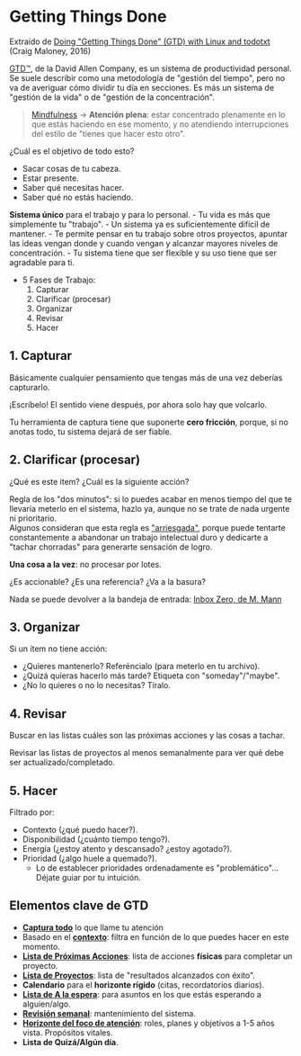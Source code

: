 # Getting Things Done
Extraído de [Doing "Getting Things Done" (GTD) with Linux and todotxt](https://www.youtube.com/watch?v=TtBCh2EWyXY) (Craig Maloney, 2016)

[GTD™](https://es.wikipedia.org/wiki/Getting_Things_Done), de la David Allen Company, es un sistema de productividad personal. Se suele describir como una metodología de "gestión del tiempo", pero no va de averiguar cómo dividir tu día en secciones. Es más un sistema de "gestión de la vida" o de "gestión de la concentración".

 > [Mindfulness](https://en.wikipedia.org/wiki/Mindfulness) -> **Atención plena**:
 > estar concentrado plenamente en lo que estás haciendo en ese momento,
 > y no atendiendo interrupciones del estilo de "tienes que hacer esto otro".

¿Cuál es el objetivo de todo esto?
- Sacar cosas de tu cabeza.
- Estar presente.
- Saber qué necesitas hacer.
- Saber qué no estás haciendo.

**Sistema único** para el trabajo y para lo personal.
	- Tu vida es más que simplemente tu "trabajo".
	- Un sistema ya es suficientemente difícil de mantener.
	- Te permite pensar en tu trabajo sobre otros proyectos, apuntar las ideas vengan donde y cuando vengan y alcanzar mayores niveles de concentración.
	- Tu sistema tiene que ser flexible y su uso tiene que ser agradable para ti.

- 5 Fases de Trabajo:
	1. Capturar
	2. Clarificar (procesar)
	3. Organizar
	4. Revisar
	5. Hacer

## 1. Capturar
Básicamente cualquier pensamiento que tengas más de una vez deberías capturarlo.

¡Escríbelo! El sentido viene después, por ahora solo hay que volcarlo.

Tu herramienta de captura tiene que suponerte **cero fricción**, porque, si no anotas todo, tu sistema dejará de ser fiable.

## 2. Clarificar (procesar)
¿Qué es este item? ¿Cuál es la siguiente acción?

Regla de los "dos minutos": si lo puedes acabar en menos tiempo del que te llevaría meterlo en el sistema, hazlo ya, aunque no se trate de nada urgente ni prioritario.  
Algunos consideran que esta regla es ["arriesgada"](https://optimainfinito.com/2015/03/gtd-la-arriesgada-regla-de-los-dos-minutos.html), porque puede tentarte constantemente a abandonar un trabajo intelectual duro y dedicarte a "tachar chorradas" para generarte sensación de logro.

**Una cosa a la vez**: no procesar por lotes.

¿Es accionable? ¿Es una referencia? ¿Va a la basura?

Nada se puede devolver a la bandeja de entrada: [Inbox Zero, de M. Mann](https://en.wikipedia.org/wiki/Merlin_Mann)

## 3. Organizar
Si un ítem no tiene acción:
- ¿Quieres mantenerlo? Referéncialo (para meterlo en tu archivo).
- ¿Quizá quieras hacerlo más tarde? Etiqueta con "someday"/"maybe".
- ¿No lo quieres o no lo necesitas? Tíralo.

## 4. Revisar
Buscar en las listas cuáles son las próximas acciones y las cosas a tachar.

Revisar las listas de proyectos al menos semanalmente para ver qué debe ser actualizado/completado.

## 5. Hacer
Filtrado por:
- Contexto (¿qué puedo hacer?).
- Disponibilidad (¿cuánto tiempo tengo?).
- Energía (¿estoy atento y descansado? ¿estoy agotado?).
- Prioridad (¿algo huele a quemado?).
    - Lo de establecer prioridades ordenadamente es "problemático"... Déjate guiar por tu intuición.

## Elementos clave de GTD
- [**Captura todo**](https://www.aprendiendogtd.com/podcast-productividad/005-recopilar-informacion-gtd/) lo que llame tu atención
- Basado en el [**contexto**](https://www.aprendiendogtd.com/podcast-productividad/019-los-contextos-en-gtd-productividad/): filtra en función de lo que puedes hacer en este momento.
- [**Lista de Próximas Acciones**](https://www.aprendiendogtd.com/blog-productividad/reflexiones/serie-olivares-efectivos-ix-siguientes-acciones/): lista de acciones __físicas__ para completar un proyecto.
- [**Lista de Proyectos**](https://www.aprendiendogtd.com/blog-productividad/todoist/implantar-gtd-en-todoist-lista-de-proyectos/): lista de "resultados alcanzados con éxito".
- **Calendario** para el **horizonte rígido** (citas, recordatorios diarios).
- [**Lista de A la espera**](https://www.aprendiendogtd.com/blog-productividad/todoist/gtd-en-todoist-a-la-espera-seguimiento-algun-dia/): para asuntos en los que estás esperando a alguien/algo.
- [**Revisión semanal**](https://www.aprendiendogtd.com/podcast-productividad/como-lo-hacemos-reflexionar-revisar/): mantenimiento del sistema.
- [**Horizonte del foco de atención**](https://www.aprendiendogtd.com/podcast-productividad/024-los-niveles-de-altitud-en-gtd/): roles, planes y objetivos a 1-5 años vista. Propósitos vitales.
- **Lista de Quizá/Algún día**.
